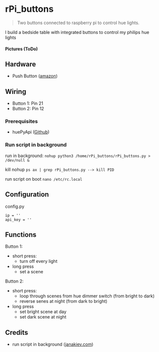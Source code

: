 # rPi_buttons

> Two buttons connected to raspberry pi to control hue lights.

I build a bedside table with integrated buttons to control my philips hue lights
#### Pictures (ToDo)

## Hardware 
* Push Button ([amazon](https://www.amazon.de/gp/product/B082B1F88S/ref=ppx_yo_dt_b_asin_title_o08_s00?ie=UTF8&psc=1)) 


## Wiring 
* Button 1: Pin 21
* Button 2: Pin 12

### Prerequisites
* huePyApi ([Github](https://github.com/Felix-Pi/huePyApi))

### Run script in background

run in background:
`nohup python3 /home/rPi_buttons/rPi_buttons.py > /dev/null &`

kill nohup
`ps ax | grep rPi_buttons.py --> kill PID`

run script on boot
`nano /etc/rc.local`

## Configuration
config.py
```
ip = ''
api_key = ''
```

## Functions
Button 1: 
  * short press: 
    * turn off every light
  * long press
    * set a scene
    
Button 2: 
  * short press: 
    * loop through scenes from hue dimmer switch (from bright to dark)
    * reverse senes at night (from dark to bright)
  * long press
    * set bright scene at day
    * set dark scene at night 

## Credits
* run script in background ([janakiev.com](https://janakiev.com/blog/python-background))
